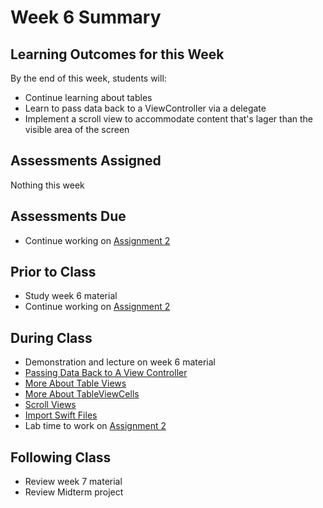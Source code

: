 # Week 6 Summary

## Learning Outcomes for this Week

By the end of this week, students will:

- Continue learning about tables
- Learn to pass data back to a ViewController via a delegate
- Implement a scroll view to accommodate content that's lager than the visible area of the screen

## Assessments Assigned

Nothing this week

## Assessments Due

- Continue working on [Assignment 2](/assessments/assignments/assignment-2.md)

## Prior to Class

- Study week 6 material
- Continue working on [Assignment 2](/assessments/assignments/assignment-2.md)

## During Class

- Demonstration and lecture on week 6 material
- [Passing Data Back to A View Controller](./pass-data.md)
- [More About Table Views](./more-table-views.md)
- [More About TableViewCells](./more-table-view-cells.md)
- [Scroll Views](./scroll-view.md)
- [Import Swift Files](./import-swift-files.md)
- Lab time to work on [Assignment 2](/assessments/assignments/assignment-2.md)

## Following Class

- Review week 7 material
- Review Midterm project
